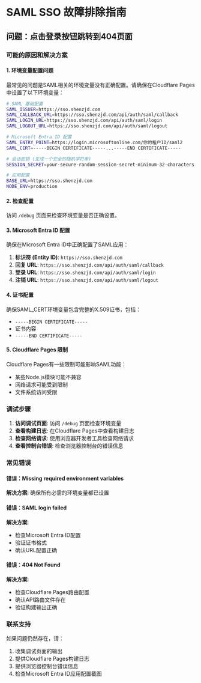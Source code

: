 # SAML SSO 故障排除指南

## 问题：点击登录按钮跳转到404页面

### 可能的原因和解决方案

#### 1. 环境变量配置问题

最常见的问题是SAML相关的环境变量没有正确配置。请确保在Cloudflare Pages中设置了以下环境变量：

```bash
# SAML 基础配置
SAML_ISSUER=https://sso.shenzjd.com
SAML_CALLBACK_URL=https://sso.shenzjd.com/api/auth/saml/callback
SAML_LOGIN_URL=https://sso.shenzjd.com/api/auth/saml/login
SAML_LOGOUT_URL=https://sso.shenzjd.com/api/auth/saml/logout

# Microsoft Entra ID 配置
SAML_ENTRY_POINT=https://login.microsoftonline.com/你的租户ID/saml2
SAML_CERT=-----BEGIN CERTIFICATE-----...-----END CERTIFICATE-----

# 会话密钥 (生成一个安全的随机字符串)
SESSION_SECRET=your-secure-random-session-secret-minimum-32-characters

# 应用配置
BASE_URL=https://sso.shenzjd.com
NODE_ENV=production
```

#### 2. 检查配置

访问 `/debug` 页面来检查环境变量是否正确设置。

#### 3. Microsoft Entra ID 配置

确保在Microsoft Entra ID中正确配置了SAML应用：

1. **标识符 (Entity ID)**: `https://sso.shenzjd.com`
2. **回复 URL**: `https://sso.shenzjd.com/api/auth/saml/callback`
3. **登录 URL**: `https://sso.shenzjd.com/api/auth/saml/login`
4. **注销 URL**: `https://sso.shenzjd.com/api/auth/saml/logout`

#### 4. 证书配置

确保SAML_CERT环境变量包含完整的X.509证书，包括：

- `-----BEGIN CERTIFICATE-----`
- 证书内容
- `-----END CERTIFICATE-----`

#### 5. Cloudflare Pages 限制

Cloudflare Pages有一些限制可能影响SAML功能：

- 某些Node.js模块可能不兼容
- 网络请求可能受到限制
- 文件系统访问受限

### 调试步骤

1. **访问调试页面**: 访问 `/debug` 页面检查环境变量
2. **查看构建日志**: 在Cloudflare Pages中查看构建日志
3. **检查网络请求**: 使用浏览器开发者工具检查网络请求
4. **查看控制台错误**: 检查浏览器控制台的错误信息

### 常见错误

#### 错误：Missing required environment variables

**解决方案**: 确保所有必需的环境变量都已设置

#### 错误：SAML login failed

**解决方案**:

- 检查Microsoft Entra ID配置
- 验证证书格式
- 确认URL配置正确

#### 错误：404 Not Found

**解决方案**:

- 检查Cloudflare Pages路由配置
- 确认API路由文件存在
- 验证构建输出正确

### 联系支持

如果问题仍然存在，请：

1. 收集调试页面的输出
2. 提供Cloudflare Pages构建日志
3. 提供浏览器控制台错误信息
4. 检查Microsoft Entra ID应用配置截图
